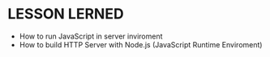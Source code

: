 # LESSON LERNED

- How to run JavaScript in server inviroment
- How to build HTTP Server with Node.js (JavaScript Runtime Enviroment)
